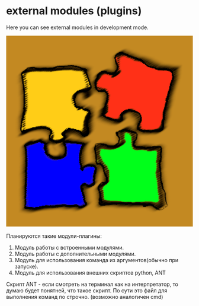 # external modules (plugins)

Here you can see external modules in development mode.

![plugins.png](logo_external.png)

Планируются такие модули-плагины:

1. Модуль работы с встроенными модулями.
2. Модуль работы с дополнительными модулями.
3. Модуль для использования команда из аргументов(обычно при запуске).
4. Модуль для использования внешних скриптов python, ANT

Скрипт ANT - если смотреть на терминал как на интерпретатор, то думаю
будет понятней, что такое скрипт. По сути это файл для выполнения
команд по строчно. (возможно аналогичен cmd)
